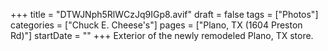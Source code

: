 +++
title = "DTWJNph5RlWCzJq9IGp8.avif"
draft = false
tags = ["Photos"]
categories = ["Chuck E. Cheese's"]
pages = ["Plano, TX (1604 Preston Rd)"]
startDate = ""
+++
Exterior of the newly remodeled Plano, TX store.
